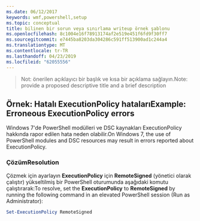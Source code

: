 ```yaml
---
ms.date: 06/12/2017
keywords: wmf,powershell,setup
ms.topic: conceptual
title: bilinen bir sorun veya sınırlama writeup örnek şablonu
ms.openlocfilehash: 8c1004e16f78913174af2e519e451f6fd9f30ff7
ms.sourcegitcommit: e7445ba8203da304286c591ff513900ad1c244a4
ms.translationtype: MT
ms.contentlocale: tr-TR
ms.lasthandoff: 04/23/2019
ms.locfileid: "62055556"
---
```

 ><span data-ttu-id="41111-103">Not: önerilen açıklayıcı bir başlık ve kısa bir açıklama sağlayın.</span><span class="sxs-lookup"><span data-stu-id="41111-103">Note: provide a proposed descriptive title and a brief description</span></span>

## <a name="example-erroneous-executionpolicy-errors"></a><span data-ttu-id="41111-104">Örnek: Hatalı ExecutionPolicy hataları</span><span class="sxs-lookup"><span data-stu-id="41111-104">Example: Erroneous ExecutionPolicy errors</span></span>
<span data-ttu-id="41111-105">Windows 7'de PowerShell modülleri ve DSC kaynakları ExecutionPolicy hakkında rapor edilen hata neden olabilir.</span><span class="sxs-lookup"><span data-stu-id="41111-105">On Windows 7, the use of PowerShell modules and DSC resources may result in errors reported about ExecutionPolicy.</span></span>

### <a name="resolution"></a><span data-ttu-id="41111-106">Çözüm</span><span class="sxs-lookup"><span data-stu-id="41111-106">Resolution</span></span>

<span data-ttu-id="41111-107">Çözmek için ayarlayın **ExecutionPolicy** için **RemoteSigned** (yönetici olarak çalıştır) yükseltilmiş bir PowerShell oturumunda aşağıdaki komutu çalıştırarak:</span><span class="sxs-lookup"><span data-stu-id="41111-107">To resolve, set the **ExecutionPolicy** to **RemoteSigned** by running the following command in an elevated PowerShell session (Run as Administrator):</span></span>

```powershell
Set-ExecutionPolicy RemoteSigned
```
